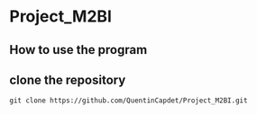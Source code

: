 # Project_M2BI


## How to use the program

## clone the repository


```
git clone https://github.com/QuentinCapdet/Project_M2BI.git
```
